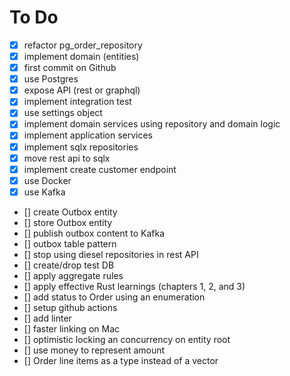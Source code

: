 # To Do

- [x] refactor pg_order_repository
- [x] implement domain (entities)
- [x] first commit on Github
- [x] use Postgres
- [x] expose API (rest or graphql)
- [x] implement integration test
- [x] use settings object
- [x] implement domain services using repository and domain logic
- [x] implement application services
- [x] implement sqlx repositories
- [x] move rest api to sqlx
- [x] implement create customer endpoint
- [x] use Docker
- [x] use Kafka
- [] create Outbox entity
- [] store Outbox entity
- [] publish outbox content to Kafka
- [] outbox table pattern
- [] stop using diesel repositories in rest API
- [] create/drop test DB
- [] apply aggregate rules
- [] apply effective Rust learnings (chapters 1, 2, and 3)
- [] add status to Order using an enumeration
- [] setup github actions 
- [] add linter
- [] faster linking on Mac
- [] optimistic locking an concurrency on entity root
- [] use money to represent amount
- [] Order line items as a type instead of a vector